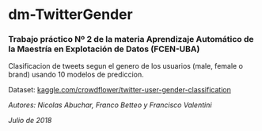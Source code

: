 # dm-TwitterGender

### Trabajo práctico Nº 2 de la materia Aprendizaje Automático de la Maestría en Explotación de Datos (FCEN-UBA)

Clasificacion de tweets segun el genero de los usuarios (male, female o brand) usando 10 modelos de prediccion.

Dataset: [kaggle.com/crowdflower/twitter-user-gender-classification](kaggle.com/crowdflower/twitter-user-gender-classification)

*Autores: Nicolas Abuchar, Franco Betteo y Francisco Valentini*

*Julio de 2018*
